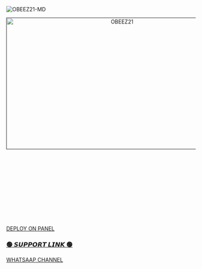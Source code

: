   
![OBEEZ21-MD](https://readme-typing-svg.demolab.com?font=Garamond&size=20&pause=998&color=skyblue&background=white&right=true&random=true&width=465&lines=HELLO+EVERYONE👋🏻;WELCOME+TO+OBEEZ21+MD+😉)
 
 <p align="center">  
  <a href="">
    <img alt="OBEEZ21" width="600" height="350" src="thumb.jpg">
  </a>
</p>



<p align="center">
<a href="my github account"><img 
<p/>

### <br>

### <br>

### <br>

### <br>
<a href="https://bot-hosting.net/?aff=1275927586031013982">DEPLOY ON PANEL<img>


### 🟢 𝙎𝙐𝙋𝙋𝙊𝙍𝙏  𝙇𝙄𝙉𝙆 🟢
   <p align="left">
      <a href="https://whatsapp.com/channel/0029VadgQKJ0gcfOoH97ln0b">WHATSAAP CHANNEL<img 
#### 🌐 English Global = en
